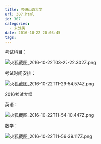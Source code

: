 ```yaml
---
title: 考研山西大学
url: 307.html
id: 307
categories:
  - 未分类
date: 2016-10-22 20:03:45
tags:
---
```


考试科目：

![火狐截图_2016-10-22T03-22-22.302Z.png](/ueditor/php/upload/image/20161022/1477135492625346.png "1477135492625346.png")

考试时间安排：

![火狐截图_2016-10-22T11-29-54.574Z.png](/ueditor/php/upload/image/20161022/1477135756778338.png "1477135756778338.png")

2016考试大纲

英语：

![火狐截图_2016-10-22T11-54-10.447Z.png](/ueditor/php/upload/image/20161022/1477137214262361.png "1477137214262361.png")

数学：

![火狐截图_2016-10-22T11-56-39.117Z.png](/ueditor/php/upload/image/20161022/1477137358649485.png "1477137358649485.png")